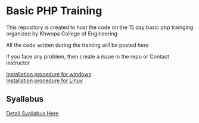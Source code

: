 # Basic PHP Training
This repository is created to host the code on the 15 day basic php trainging organized by Khwopa College of Engineering

All the code written during the training will be posted here

if you face any problem, then create a issue in the repo or Contact instructor


<a href="https://github.com/Niranjan2054/basic-php-training/blob/master/installation%20for%20windows.pdf">Installation procedure for windows</a><br>
<a href="https://github.com/Niranjan2054/basic-php-training/blob/master/installation%20for%20linux.pdf">Installation procedure for Linux</a>


## Syallabus
<a href="https://github.com/Niranjan2054/basic-php-training/blob/master/basic-php-training-syallabus.pdf">Detail Syallabus Here</a>
